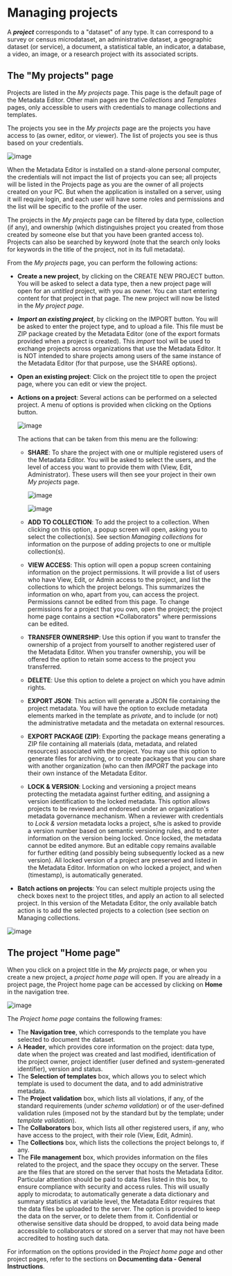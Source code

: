 # Managing projects

A ***project*** corresponds to a "dataset" of any type. It can correspond to a survey or census microdataset, an administrative dataset, a geographic dataset (or service), a document, a statistical table, an indicator, a database, a video, an image, or a research project with its associated scripts. 

## The "My projects" page

Projects are listed in the *My projects* page. This page is the default page of the Metadata Editor. Other main pages are the *Collections* and *Templates* pages, only accessible to users with credentials to manage collections and templates.  

The projects you see in the *My projects* page are the projects you have access to (as owner, editor, or viewer). The list of projects you see is thus based on your credentials. 

![image](img/ME_UG_v1-0-0_managing_projects_projects_list_page.png)

When the Metadata Editor is installed on a stand-alone personal computer, the credentials will not impact the list of projects you can see; all projects will be listed in the Projects page as you are the owner of all projects created on your PC. But when the application is installed on a server, using it will require login, and each user will have some roles and permissions and the list will be specific to the profile of the user. 

The projects in the *My projects* page can be filtered by data type, collection (if any), and ownership (which distinguishes project you created from those created by someone else but that you have been granted access to). Projects can also be searched by keyword (note that the search only looks for keywords in the title of the project, not in its full metadata). 

From the *My projects* page, you can perform the following actions:

- **Create a new project**, by clicking on the CREATE NEW PROJECT button. You will be asked to select a data type, then a new project page will open for an *untitled* project, with you as owner. You can start entering content for that project in that page. The new project will now be listed in the *My project page*.
  
- ***Import an existing project***, by clicking on the IMPORT button. You will be asked to enter the project type, and to upload a file. This file must be ZIP package created by the Metadata Editor (one of the export formats provided when a project is created). This *import* tool will be used to exchange projects across organizations that use the Metadata Editor. It is NOT intended to share projects among users of the same instance of the Metadata Editor (for that purpose, use the SHARE options).
  
- **Open an existing project**: Click on the project title to open the project page, where you can edit or view the project.

- **Actions on a project**: Several actions can be performed on a selected project. A menu of options is provided when clicking on the Options button.

  ![image](img/ME_UG_v1-0-0_managing_projects_actions_on_project.png)

  The actions that can be taken from this menu are the following:
  - **SHARE**: To share the project with one or multiple registered users of the Metadata Editor. You will be asked to select the users, and the level of access you want to provide them with (View, Edit, Administrator). These users will then see your project in their own *My projects* page.
    
    ![image](img/ME_UG_v1-0-0_managing_projects_share_project.png)

    ![image](img/ME_UG_v1-0-0_managing_projects_actions_on_project_list.png)
    
  - **ADD TO COLLECTION**: To add the project to a collection. When clicking on this option, a popup screen will open, asking you to select the collection(s). See section *Managing collections* for information on the purpose of adding projects to one or multiple collection(s).
    
  - **VIEW ACCESS**: This option will open a popup screen containing information on the project permissions. It will provide a list of users who have View, Edit, or Admin access to the project, and list the collections to which the project belongs. This summarizes the information on who, apart from you, can access the project. Permissions cannot be edited from this page. To change permissions for a project that you own, open the project; the project home page contains a section *Collaborators" where permissions can be edited.
      
  - **TRANSFER OWNERSHIP**: Use this option if you want to transfer the ownership of a project from yourself to another registered user of the Metadata Editor. When you transfer ownership, you will be offered the option to retain some access to the project you transferred.
    
  - **DELETE**: Use this option to delete a project on which you have admin rights.
    
  - **EXPORT JSON**: This action will generate a JSON file containing the project metadata. You will have the option to exclude metadata elements marked in the template as *private*, and to include (or not) the administrative metadata and the metadata on external resources.
    
  - **EXPORT PACKAGE (ZIP)**: Exporting the package means generating a ZIP file containing all materials (data, metadata, and related resources) associated with the project. You may use this option to generate files for archiving, or to create packages that you can share with another organization (who can then *IMPORT* the package into their own instance of the Metadata Editor.
    
  - **LOCK & VERSION**: Locking and versioning a project means protecting the metadata against further editing, and assigning a version identification to the locked metadata. This option allows projects to be reviewed and endoresed under an organization's metadata governance mechanism. When a reviewer with credentials to *Lock & version* metadata locks a project, s/he is asked to provide a version number based on semantic versioning rules, and to enter information on the version being locked. Once locked, the metadata cannot be edited anymore. But an editable copy remains available for further editing (and possibly being subsequently locked as a new version). All locked version of a project are preserved and listed in the Metadata Editor. Information on who locked a project, and when (timestamp), is automatically generated.
  
- **Batch actions on projects**: You can select multiple projects using the check boxes next to the project titles, and apply an action to all selected project. In this version of the Metadata Editor, the only available batch action is to add the selected projects to a colection (see section on Managing collections.   

![image](img/ME_UG_v1-0-0_managing_projects_batch_action.png)


## The project "Home page"

When you click on a project title in the *My projects* page, or when you create a new project, a *project home page* will open. If you are already in a project page, the Project home page can be accessed by clicking on **Home** in the navigation tree.

![image](img/ME_UG_v1-0-0_managing_projects_project_home_page.png)

The *Project home page* contains the following frames:
- The **Navigation tree**, which corresponds to the template you have selected to document the dataset.
- A **Header**, which provides core information on the project: data type, date when the project was created and last modified, identification of the project owner, project identifier (user defined and system-generated identifier), version and status.  
- The **Selection of templates** box, which allows you to select which template is used to document the data, and to add administrative metadata.
- The **Project validation** box, which lists all violations, if any, of the standard requirements (under *schema validation*) or of the user-defined validation rules (imposed not by the standard but by the template; under *template validation*). 
- The **Collaborators** box, which lists all other registered users, if any, who have access to the project, with their role (View, Edit, Admin).
- The **Collections** box, which lists the collections the project belongs to, if any.
- The **File management** box, which provides information on the files related to the project, and the space they occupy on the server. These are the files that are stored on the server that hosts the Metadata Editor. Particular attention should be paid to data files listed in this box, to ensure compliance with security and access rules. This will usually apply to microdata; to automatically generate a data dictionary and summary statistics at variable level, the Metadata Editor requires that the data files be uploaded to the server. The option is provided to keep the data on the server, or to delete them from it. Confidential or otherwise sensitive data should be dropped, to avoid data being made accessible to collaborators or stored on a server that may not have been accredited to hosting such data. 

For information on the options provided in the *Project home page* and other project pages, refer to the sections on **Documenting data - General Instructions**.
